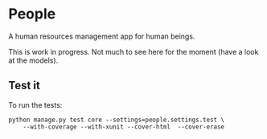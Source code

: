 # People

A human resources management app for human beings.

This is work in progress. Not much to see here for the moment (have a look
at the models).

## Test it

To run the tests:

    python manage.py test core --settings=people.settings.test \
        --with-coverage --with-xunit --cover-html  --cover-erase
